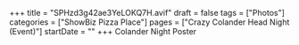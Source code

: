 +++
title = "SPHzd3g42ae3YeLOKQ7H.avif"
draft = false
tags = ["Photos"]
categories = ["ShowBiz Pizza Place"]
pages = ["Crazy Colander Head Night (Event)"]
startDate = ""
+++
Colander Night Poster

